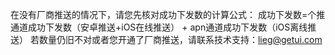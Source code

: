 在没有厂商推送的情况下，请您先核对成功下发数的计算公式：
成功下发数=个推通道成功下发数（安卓推送+iOS在线推送） + apn通道成功下发数（iOS离线推送）
若数量仍旧不对或者您开通了厂商推送，请联系技术支持：lieg@getui.com
